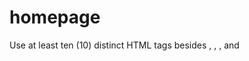 # homepage

Use at least ten (10) distinct HTML tags besides <html>, <head>, <body>, and <title>.
https://getbootstrap.com/docs/5.1/getting-started/introduction/
https://getbootstrap.com/docs/5.1/components/
at least five (5) different CSS selectors
at least five (5) different CSS properties
use JavaScript to add alerts, to have an effect at a recurring interval, or to add interactivity to buttons, dropdowns, or forms

palette https://www.w3schools.com/colors/tryit.asp?filename=trycolors_palettes5

- pages
  - home
  - about us
  - mission
  - donation
  - faq
